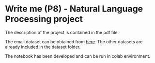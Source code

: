 # Write me (P8) - Natural Language Processing project

The description of the project is contained in the pdf file.

The email dataset can be obtained from [here](https://www.cs.cmu.edu/~enron/).
The other datasets are already included in the dataset folder.

The notebook has been developed and can be run in colab environment.
